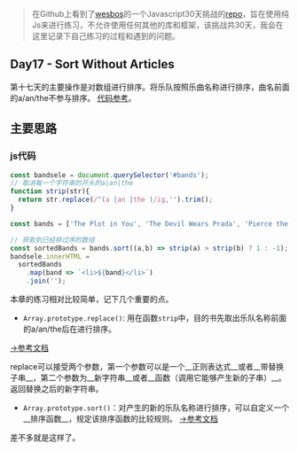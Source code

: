 > 在Github上看到了[wesbos](https://twitter.com/wesbos)的一个Javascript30天挑战的[repo](https://github.com/wesbos/JavaScript30)，旨在使用纯Js来进行练习，不允许使用任何其他的库和框架，该挑战共30天，我会在这里记录下自己练习的过程和遇到的问题。

## Day17 - Sort Without Articles

第十七天的主要操作是对数组进行排序。将乐队按照乐曲名称进行排序，曲名前面的a/an/the不参与排序。
[代码参考](http://htmlpreview.github.io/?https://github.com/winar-jin/JavaScript30-Challenge/blob/master/17%20-%20Sort%20Without%20Articles/index.html)。
## 主要思路
### js代码
```javascript
const bandsele = document.querySelector('#bands');
// 取消每一个字符串的开头的a|an|the
function strip(str){
  return str.replace(/^(a |an |the )/ig,'').trim();
}

const bands = ['The Plot in You', 'The Devil Wears Prada', 'Pierce the Veil', 'Norma Jean', 'The Bled', 'Say Anything', 'The Midway State', 'We Came as Romans', 'Counterparts', 'Oh, Sleeper', 'A Skylit Drive', 'Anywhere But Here', 'An Old Dog'];

// 获取到已经排过序的数组
const sortedBands = bands.sort((a,b) => strip(a) > strip(b) ? 1 : -1);
bandsele.innerHTML = 
  sortedBands
    .map(band => `<li>${band}</li>`)
    .join('');
```

本章的练习相对比较简单，记下几个重要的点。
* `Array.prototype.replace()`: 用在函数`strip`中，目的书先取出乐队名称前面的a/an/the后在进行排序。

[→参考文档](https://developer.mozilla.org/en-US/docs/Web/JavaScript/Reference/Global_Objects/String/replace)

replace可以接受两个参数，第一个参数可以是一个__正则表达式__或者__带替换子串__，第二个参数为__新字符串__或者__函数（调用它能够产生新的子串）__。返回替换之后的新字符串。

* `Array.prototype.sort()`：对产生的新的乐队名称进行排序，可以自定义一个__排序函数__，规定该排序函数的比较规则。
[→参考文档](https://developer.mozilla.org/en/docs/Web/JavaScript/Reference/Global_Objects/Array/sort)

差不多就是这样了。